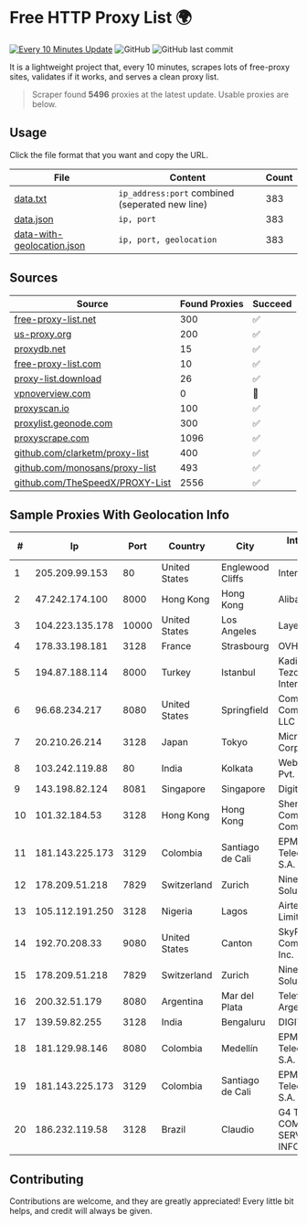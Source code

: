 
# Free HTTP Proxy List 🌍

[![Every 10 Minutes Update](https://github.com/mertguvencli/http-proxy-list/actions/workflows/main.yml/badge.svg?branch=main)](https://github.com/mertguvencli/http-proxy-list/actions/workflows/main.yml)
![GitHub](https://img.shields.io/github/license/mertguvencli/http-proxy-list)
![GitHub last commit](https://img.shields.io/github/last-commit/mertguvencli/http-proxy-list)

It is a lightweight project that, every 10 minutes, scrapes lots of free-proxy sites, validates if it works, and serves a clean proxy list.


> Scraper found **5496** proxies at the latest update. Usable proxies are below.

## Usage

Click the file format that you want and copy the URL.


|File|Content|Count|
|----|-------|-----|
|[data.txt](https://raw.githubusercontent.com/mertguvencli/http-proxy-list/main/proxy-list/data.txt)|`ip_address:port` combined (seperated new line)|383|
|[data.json](https://raw.githubusercontent.com/mertguvencli/http-proxy-list/main/proxy-list/data.json)|`ip, port`|383|
|[data-with-geolocation.json](https://raw.githubusercontent.com/mertguvencli/http-proxy-list/main/proxy-list/data-with-geolocation.json)|`ip, port, geolocation`|383|

## Sources

|Source|Found Proxies|Succeed|
|------|-------------|-------|
|[free-proxy-list.net](https://free-proxy-list.net)|300|✅|
|[us-proxy.org](https://www.us-proxy.org)|200|✅|
|[proxydb.net](http://proxydb.net)|15|✅|
|[free-proxy-list.com](https://free-proxy-list.com/?page=&port=&type%5B%5D=http&type%5B%5D=https&up_time=0&search=Search)|10|✅|
|[proxy-list.download](https://www.proxy-list.download/HTTP)|26|✅|
|[vpnoverview.com](https://vpnoverview.com/privacy/anonymous-browsing/free-proxy-servers)|0|🚫|
|[proxyscan.io](https://www.proxyscan.io)|100|✅|
|[proxylist.geonode.com](https://proxylist.geonode.com/api/proxy-list?limit=300&page=1&sort_by=lastChecked&sort_type=desc&protocols=http,https)|300|✅|
|[proxyscrape.com](https://api.proxyscrape.com/v2/?request=displayproxies&protocol=http&timeout=10000&country=all&ssl=all&anonymity=all)|1096|✅|
|[github.com/clarketm/proxy-list](https://raw.githubusercontent.com/clarketm/proxy-list/master/proxy-list-raw.txt)|400|✅|
|[github.com/monosans/proxy-list](https://raw.githubusercontent.com/monosans/proxy-list/main/proxies/http.txt)|493|✅|
|[github.com/TheSpeedX/PROXY-List](https://raw.githubusercontent.com/TheSpeedX/PROXY-List/master/http.txt)|2556|✅|


## Sample Proxies With Geolocation Info

|#|Ip|Port|Country|City|Internet Service Provider|
|-|--|----|-------|----|-------------------------|
|1|205.209.99.153|80|United States|Englewood Cliffs|Interserver, Inc|
|2|47.242.174.100|8000|Hong Kong|Hong Kong|Alibaba.com LLC|
|3|104.223.135.178|10000|United States|Los Angeles|LayerHost|
|4|178.33.198.181|3128|France|Strasbourg|OVH SAS|
|5|194.87.188.114|8000|Turkey|Istanbul|Kadir Huseyin Tezcan Nosspeed Internet Teknolojileri|
|6|96.68.234.217|8080|United States|Springfield|Comcast Cable Communications, LLC|
|7|20.210.26.214|3128|Japan|Tokyo|Microsoft Corporation|
|8|103.242.119.88|80|India|Kolkata|Web Werks India Pvt. Ltd.|
|9|143.198.82.124|8081|Singapore|Singapore|DigitalOcean, LLC|
|10|101.32.184.53|3128|Hong Kong|Hong Kong|Shenzhen Tencent Computer Systems Company Limited|
|11|181.143.225.173|3129|Colombia|Santiago de Cali|EPM Telecomunicaciones S.A. E.S.P.|
|12|178.209.51.218|7829|Switzerland|Zurich|Nine Internet Solutions AG|
|13|105.112.191.250|3128|Nigeria|Lagos|Airtel Networks Limited|
|14|192.70.208.33|9080|United States|Canton|SkyRider Communications, Inc.|
|15|178.209.51.218|7829|Switzerland|Zurich|Nine Internet Solutions AG|
|16|200.32.51.179|8080|Argentina|Mar del Plata|Telefonica de Argentina|
|17|139.59.82.255|3128|India|Bengaluru|DIGITALOCEAN|
|18|181.129.98.146|8080|Colombia|Medellín|EPM Telecomunicaciones S.A. E.S.P.|
|19|181.143.225.173|3129|Colombia|Santiago de Cali|EPM Telecomunicaciones S.A. E.S.P.|
|20|186.232.119.58|3128|Brazil|Claudio|G4 TELECOM COMERCIO E SERVICOS DE INFORMATICA|



## Contributing

Contributions are welcome, and they are greatly appreciated! Every
little bit helps, and credit will always be given.

